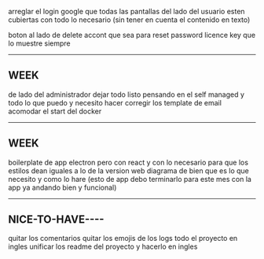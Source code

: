 arreglar el login google
que todas las pantallas del lado del usuario esten cubiertas con todo lo necesario (sin tener en cuenta el contenido en texto)

boton al lado de delete accont que sea para reset password
licence key que lo muestre siempre


---------------------------
WEEK
---------------------------
de lado del administrador dejar todo listo pensando en el self managed y todo lo que puedo y necesito hacer
corregir los template de email
acomodar el start del docker 


--------------
WEEK
--------------
boilerplate de app electron pero con react y con lo necesario para que los estilos dean iguales a lo de la version web
diagrama de bien que es lo que necesito y como lo hare (esto de app debo terminarlo para este mes con la app ya andando bien y funcional)

----------------
NICE-TO-HAVE----
----------------
quitar los comentarios
quitar los emojis de los logs
todo el proyecto en ingles
unificar los readme del proyecto y hacerlo en ingles
